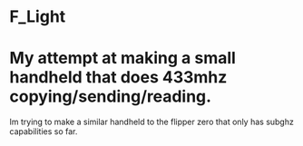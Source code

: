 # F_Light
# My attempt at making a small handheld that does 433mhz copying/sending/reading.
Im trying to make a similar handheld to the flipper zero that only has subghz capabilities so far.
